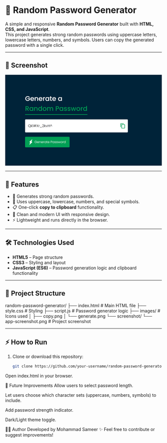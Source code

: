 # 🔐 Random Password Generator

A simple and responsive **Random Password Generator** built with **HTML, CSS, and JavaScript**.  
This project generates strong random passwords using uppercase letters, lowercase letters, numbers, and symbols. Users can copy the generated password with a single click.

---

## 📸 Screenshot

![App Screenshot](screenshot/app-screenshot.png)

---

## 🚀 Features

- 🔑 Generates strong random passwords.  
- 🔄 Uses uppercase, lowercase, numbers, and special symbols.  
- 📋 One-click **copy to clipboard** functionality.  
- 🎨 Clean and modern UI with responsive design.  
- ⚡ Lightweight and runs directly in the browser.  

---

## 🛠️ Technologies Used

- **HTML5** – Page structure  
- **CSS3** – Styling and layout  
- **JavaScript (ES6)** – Password generation logic and clipboard functionality  

---

## 📂 Project Structure

random-password-generator/
├── index.html # Main HTML file
├── style.css # Styling
├── script.js # Password generator logic
├── images/ # Icons used
│ ├── copy.png
│ └── generate.png
└── screenshot/
└── app-screenshot.png # Project screenshot

---

## ⚡ How to Run

1. Clone or download this repository:
   ```bash
   git clone https://github.com/your-username/random-password-generator.git
Open index.html in your browser.

🎯 Future Improvements
Allow users to select password length.

Let users choose which character sets (uppercase, numbers, symbols) to include.

Add password strength indicator.

Dark/Light theme toggle.

👨‍💻 Author
Developed by Mohammad Sameer ✨
Feel free to contribute or suggest improvements!
